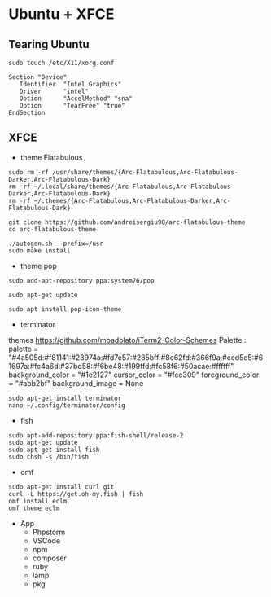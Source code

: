 # Ubuntu  + XFCE 

## Tearing Ubuntu
```
sudo touch /etc/X11/xorg.conf

Section "Device"
   Identifier  "Intel Graphics"
   Driver      "intel"
   Option      "AccelMethod" "sna"
   Option      "TearFree" "true"
EndSection
```


## XFCE

* theme Flatabulous 

```
sudo rm -rf /usr/share/themes/{Arc-Flatabulous,Arc-Flatabulous-Darker,Arc-Flatabulous-Dark}
rm -rf ~/.local/share/themes/{Arc-Flatabulous,Arc-Flatabulous-Darker,Arc-Flatabulous-Dark}
rm -rf ~/.themes/{Arc-Flatabulous,Arc-Flatabulous-Darker,Arc-Flatabulous-Dark}
```

```
git clone https://github.com/andreisergiu98/arc-flatabulous-theme
cd arc-flatabulous-theme
```

```
./autogen.sh --prefix=/usr
sudo make install
```

* theme pop 

```
sudo add-apt-repository ppa:system76/pop

sudo apt-get update

sudo apt install pop-icon-theme
```

* terminator

themes https://github.com/mbadolato/iTerm2-Color-Schemes
Palette : 
 palette = "#4a505d:#f81141:#23974a:#fd7e57:#285bff:#8c62fd:#366f9a:#ccd5e5:#61697a:#fc4a6d:#37bd58:#f6be48:#199ffd:#fc58f6:#50acae:#ffffff"
background_color = "#1e2127"
cursor_color = "#fec309"
foreground_color = "#abb2bf"
background_image = None

```
sudo apt-get install terminator
nano ~/.config/terminator/config
```


* fish

```
sudo apt-add-repository ppa:fish-shell/release-2
sudo apt-get update
sudo apt-get install fish
sudo chsh -s /bin/fish
```

* omf 

```
sudo apt-get install curl git
curl -L https://get.oh-my.fish | fish
omf install eclm
omf theme eclm
```

* App
    * Phpstorm
    * VSCode
    * npm
    * composer
    * ruby
    * lamp
    * pkg
